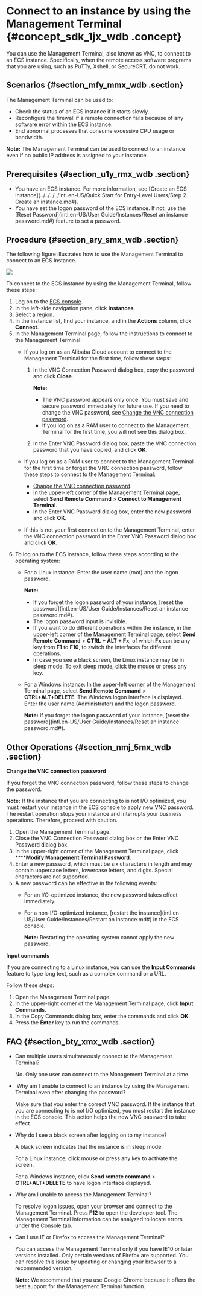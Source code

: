 # Connect to an instance by using the Management Terminal {#concept_sdk_1jx_wdb .concept}

You can use the Management Terminal, also known as VNC, to connect to an ECS instance. Specifically, when the remote access software programs that you are using, such as PuTTy, Xshell, or SecureCRT, do not work.

## Scenarios {#section_mfy_mmx_wdb .section}

The Management Terminal can be used to:

-   Check the status of an ECS instance if it starts slowly.
-   Reconfigure the firewall if a remote connection fails because of any software error within the ECS instance.
-   End abnormal processes that consume excessive CPU usage or bandwidth.

**Note:** The Management Terminal can be used to connect to an instance even if no public IP address is assigned to your instance.

## Prerequisites {#section_u1y_rmx_wdb .section}

-   You have an ECS instance. For more information, see [Create an ECS instance](../../../../intl.en-US/Quick Start for Entry-Level Users/Step 2. Create an instance.md#).
-   You have set the logon password of the ECS instance. If not, use the [Reset Password](intl.en-US/User Guide/Instances/Reset an instance password.md#) feature to set a password.

## Procedure {#section_ary_smx_wdb .section}

The following figure illustrates how to use the Management Terminal to connect to an ECS instance.

![](http://static-aliyun-doc.oss-cn-hangzhou.aliyuncs.com/assets/img/9619/5162_en-US.png)

To connect to the ECS instance by using the Management Terminal, follow these steps:

1.  Log on to the [ECS console](https://ecs.console.aliyun.com/#/home).
2.  In the left-side navigation pane, click **Instances**.
3.  Select a region.
4.  In the instance list, find your instance, and in the **Actions** column, click **Connect**.
5.  In the Management Terminal page, follow the instructions to connect to the Management Terminal:
    -   If you log on as an Alibaba Cloud account to connect to the Management Terminal for the first time, follow these steps:

        1.  In the VNC Connection Password dialog box, copy the password and click **Close**.

            **Note:** 

            -   The VNC password appears only once. You must save and secure password immediately for future use. If you need to change the VNC password, see [Change the VNC connection password](#password).
            -   If you log on as a RAM user to connect to the Management Terminal for the first time, you will not see this dialog box.
        2.  In the Enter VNC Password dialog box, paste the VNC connection password that you have copied, and click **OK**.
    -   If you log on as a RAM user to connect to the Management Terminal for the first time or forget the VNC connection password, follow these steps to connect to the Management Terminal:
        -   [Change the VNC connection password](#password).
        -   In the upper-left corner of the Management Terminal page, select **Send Remote Command** \> **Connect to Management Terminal**.
        -   In the Enter VNC Password dialog box, enter the new password and click **OK**.
    -   If this is not your first connection to the Management Terminal, enter the VNC connection password in the Enter VNC Password dialog box and click **OK**.
6.  To log on to the ECS instance, follow these steps according to the operating system:
    -   For a Linux instance: Enter the user name \(root\) and the logon password.

        **Note:** 

        -   If you forget the logon password of your instance, [reset the password](intl.en-US/User Guide/Instances/Reset an instance password.md#).
        -   The logon password input is invisible.
        -   If you want to do different operations within the instance, in the upper-left corner of the Management Terminal page, select **Send Remote Command** \> **CTRL + ALT + Fx**, of which **Fx** can be any key from **F1** to **F10**, to switch the interfaces for different operations.
        -   In case you see a black screen, the Linux instance may be in sleep mode. To exit sleep mode, click the mouse or press any key.
    -   For a Windows instance: In the upper-left corner of the Management Terminal page, select **Send Remote Command** \> **CTRL+ALT+DELETE**. The Windows logon interface is displayed. Enter the user name \(Administrator\) and the logon password.

        **Note:** If you forget the logon password of your instance, [reset the password](intl.en-US/User Guide/Instances/Reset an instance password.md#).


## Other Operations {#section_nmj_5mx_wdb .section}

**Change the VNC connection password**

If you forget the VNC connection password, follow these steps to change the password.

**Note:** If the instance that you are connecting to is not I/O optimized, you must restart your instance in the ECS console to apply new VNC password. The restart operation stops your instance and interrupts your business operations. Therefore, proceed with caution.

1.  Open the Management Terminal page.
2.  Close the VNC Connection Password dialog box or the Enter VNC Password dialog box.
3.  In the upper-right corner of the Management Terminal page, click ******Modify Management Terminal Password**.
4.  Enter a new password, which must be six characters in length and may contain uppercase letters, lowercase letters, and digits. Special characters are not supported.
5.  A new password can be effective in the following events:
    -   For an I/O-optimized instance, the new password takes effect immediately.
    -   For a non-I/O-optimized instance, [restart the instance](intl.en-US/User Guide/Instances/Restart an instance.md#) in the ECS console.

        **Note:** Restarting the operating system cannot apply the new password.


**Input commands**

If you are connecting to a Linux instance, you can use the **Input Commands** feature to type long text, such as a complex command or a URL.

Follow these steps:

1.  Open the Management Terminal page.
2.  In the upper-right corner of the Management Terminal page, click **Input Commands**.
3.  In the Copy Commands dialog box, enter the commands and click **OK**.
4.  Press the **Enter** key to run the commands.

## FAQ {#section_bty_xmx_wdb .section}

-   Can multiple users simultaneously connect to the Management Terminal?

    No. Only one user can connect to the Management Terminal at a time.

-    Why am I unable to connect to an instance by using the Management Terminal even after changing the password?

    Make sure that you enter the correct VNC password. If the instance that you are connecting to is not I/O optimized, you must restart the instance in the ECS console. This action helps the new VNC password to take effect.

-   Why do I see a black screen after logging on to my instance?

    A black screen indicates that the instance is in sleep mode.

    For a Linux instance, click mouse or press any key to activate the screen.

    For a Windows instance, click **Send remote command** \> **CTRL+ALT+DELETE** to have logon interface displayed.

-   Why am I unable to access the Management Terminal?

    To resolve logon issues, open your browser and connect to the Management Terminal. Press **F12** to open the developer tool. The Management Terminal information can be analyzed to locate errors under the Console tab.

-   Can I use IE or Firefox to access the Management Terminal?

    You can access the Management Terminal only if you have IE10 or later versions installed. Only certain versions of Firefox are supported. You can resolve this issue by updating or changing your browser to a recommended version.

    **Note:** We recommend that you use Google Chrome because it offers the best support for the Management Terminal function.


